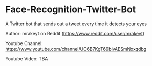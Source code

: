 # Face-Recognition-Twitter-Bot
A Twitter bot that sends out a tweet every time it detects your eyes

Author: mrakeyt on Reddit (https://www.reddit.com/user/mrakeyt)

Youtube Channel: https://www.youtube.com/channel/UC6B7KgT69bivAESmNxxqdbg

Youtube Video: TBA
